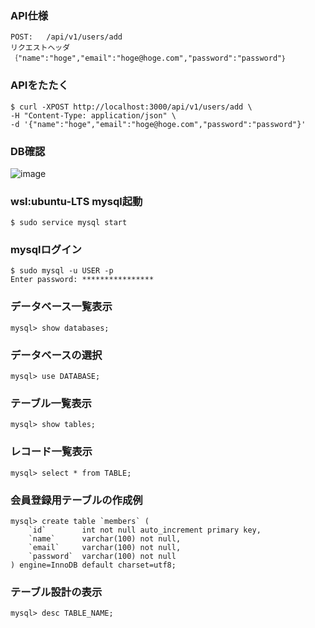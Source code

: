 ### API仕様
```
POST:   /api/v1/users/add
リクエストヘッダ｛"name":"hoge","email":"hoge@hoge.com","password":"password"｝
```

### APIをたたく
```
$ curl -XPOST http://localhost:3000/api/v1/users/add \
-H "Content-Type: application/json" \
-d '{"name":"hoge","email":"hoge@hoge.com","password":"password"}'
```

### DB確認
![image](https://user-images.githubusercontent.com/55943803/132425375-0d18d594-ae45-44e0-9551-792f1ad2f1ea.png)


### wsl:ubuntu-LTS mysql起動
```
$ sudo service mysql start
```

### mysqlログイン
```
$ sudo mysql -u USER -p
Enter password: ****************
```

### データベース一覧表示
```
mysql> show databases;
```

### データベースの選択
```
mysql> use DATABASE;
```

### テーブル一覧表示
```
mysql> show tables;
```

### レコード一覧表示
```
mysql> select * from TABLE;
```

### 会員登録用テーブルの作成例
```
mysql> create table `members` (
    `id`        int not null auto_increment primary key,
    `name`      varchar(100) not null,
    `email`     varchar(100) not null,
    `password`  varchar(100) not null
) engine=InnoDB default charset=utf8;
```

### テーブル設計の表示
```
mysql> desc TABLE_NAME;
```
